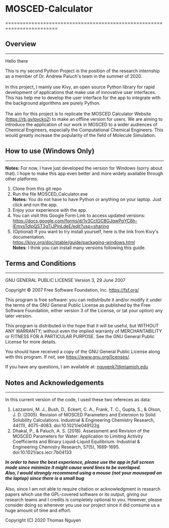 # MOSCED-Calculator
========================================================================
## Overview
-------------------
Hello there<br>

This is my second Python Project in the position of the research internship as a member of Dr. Andrew Paluch's team in the summer of 2020. <br>
<br>
In this project, I mainly use Kivy, an open source Python library for rapid development of applications that make use of innovative user interfaces. 
This has help me to develop the user interface for the app to integrate with the background algorithms are purely Python.<br>
<br>
The aim for this project is to replicate the MOSCED Calculator Website
(https://rb.gy/pycko2) to make an offline version for users. We are aiming to introduce the application of our work in MOSCED to a 
wider audiences of Chemical Engineers, especially the Computational Chemical Engineers. This would greatly increase the popularity of the field of Molecule Simulation.


## How to use (Windows Only)
-----------------------------
**Notes:** For now, I have just developed the version for Windows (sorry about that). I hope to make this app even better and more widely available through other platforms.

1. Clone from this git repo
2. Run the file MOSCED_Calculator.exe <br>
**Notes:** You do not have to have Python or anything on your laptop. Just click and run the app.
3. Enjoy your experience with the app.
4. You can visit this Google Form Link to access updated versions: <br>
https://docs.google.com/forms/d/1v3CcIGC8GJqwPqYC6h-lEmvsTdlpQST3gTjJPjnLdeE/edit?usp=sharing
5. (Optional) If you want to try install yourself, here is the link from Kivy's documentation.<br>
https://kivy.org/doc/stable/guide/packaging-windows.html <br>
**Notes**: I think you can install many versions following this guide.

## Terms and Conditions
-----------------------------
GNU GENERAL PUBLIC LICENSE
Version 3, 29 June 2007

Copyright © 2007 Free Software Foundation, Inc. <https://fsf.org/>

This program is free software: you can redistribute it and/or modify it under the terms of the GNU General Public License as published by the Free Software Foundation, either version 3 of the License, or (at your option) any later version.

This program is distributed in the hope that it will be useful, but WITHOUT ANY WARRANTY; without even the implied warranty of MERCHANTABILITY or FITNESS FOR A PARTICULAR PURPOSE. See the GNU General Public License for more details.

You should have received a copy of the GNU General Public License along with this program.  If not, see <https://www.gnu.org/licenses/>.

If you have any questions, I am available at: nguyenk7@miamioh.edu


## Notes and Acknowledgements
------------------------------
In this current version of the code, I used these two refereces as data:

1) Lazzaroni, M. J., Bush, D., Eckert, C. A., Frank, T. C., Gupta, S., &amp; Olson, J. D. (2005). Revision of MOSCED Parameters and Extension to Solid Solubility Calculations. Industrial &amp; Engineering Chemistry Research, 44(11), 4075-4083. doi:10.1021/ie049122g		
2) Dhakal, P., &amp; Paluch, A. S. (2018). Assessment and Revision of the MOSCED Parameters for Water: Application to Limiting Activity Coefficients and Binary Liquid–Liquid Equilibrium. Industrial &amp; Engineering Chemistry Research, 57(5), 1689-1695. doi:10.1021/acs.iecr.7b04133

***In order to have the best experience, please use the app in full screen mode since minimize it might cause word lines to be overlaped.***<br>
***Also, I would strongly recommend using a mouse (not your mousepad on the laptop) since there is a small bug***<br>
<br>
Also, since I am not able to require citation or acknowledgment in research papers which use the GPL-covered software or its output, giving our research teams and I credits is completely optional to you. However, please consider doing so whenever you use our project since it did consume us a huge amount of time and effort. 

Copyright (C) 2020 Thomas Nguyen
